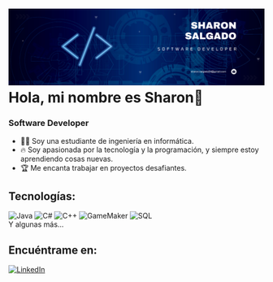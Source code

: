 # ![SharonS04.com](https://github.com/SharonS04/SharonS04/blob/main/Navy%20And%20White%20Geometric%20Technology%20%20LinkedIn%20Banner%20(1).png) Hola, mi nombre es Sharon👋
### Software Developer


- 👩‍💻 Soy una estudiante de ingeniería en informática.
- 🔥 Soy apasionada por la tecnología y la programación, y siempre estoy aprendiendo cosas nuevas.
- 🏆 Me encanta trabajar en proyectos desafiantes.

## Tecnologías:
![Java](https://img.shields.io/badge/Java-yellow?style=for-the-badge&logoColor=white)
![C#](https://img.shields.io/badge/C%23-purple?style=for-the-badge&logoColor=white)
![C++](https://img.shields.io/badge/C%2B%2B-red?style=for-the-badge&logoColor=white)
![GameMaker](https://img.shields.io/badge/GameMaker-white?style=for-the-badge&logoColor=black)
![SQL](https://img.shields.io/badge/SQL-gray?style=for-the-badge&logoColor=white)
</br>
Y algunas más...



## Encuéntrame en:
[![LinkedIn](https://img.shields.io/badge/LinkedIn-Sharon_Salgado-0077B5?style=for-the-badge&logo=linkedin&logoColor=white&labelColor=101010)](https://www.linkedin.com/in/sharon-salgado-flores-852634276)

